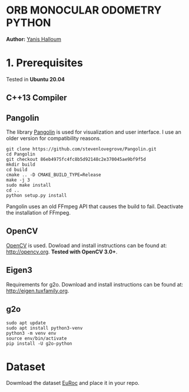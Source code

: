 # ORB MONOCULAR ODOMETRY PYTHON

**Author:** [Yanis Halloum](https://github.com/yanishalloum)


# 1. Prerequisites
Tested in **Ubuntu 20.04**

## C++13 Compiler

## Pangolin
The library [Pangolin](https://github.com/stevenlovegrove/Pangolin) is used for visualization and user interface. 
I use an older version for compatibility reasons.
```
git clone https://github.com/stevenlovegrove/Pangolin.git
cd Pangolin 
git checkout 86eb4975fc4fc8b5d92148c2e370045ae9bf9f5d
mkdir build 
cd build 
cmake .. -D CMAKE_BUILD_TYPE=Release 
make -j 3 
sudo make install
cd ..
python setup.py install
```
Pangolin uses an old FFmpeg API that causes the build to fail. Deactivate the installation of FFmpeg.

## OpenCV
[OpenCV](http://opencv.org) is used. Dowload and install instructions can be found at: http://opencv.org. **Tested with OpenCV 3.0+**.

## Eigen3
Requirements for g2o. Download and install instructions can be found at: http://eigen.tuxfamily.org. 

## g2o 
```
sudo apt update
sudo apt install python3-venv
python3 -m venv env
source env/bin/activate
pip install -U g2o-python
```

# Dataset

Dowmload the dataset [EuRoc](https://projects.asl.ethz.ch/datasets/doku.php?id=kmavvisualinertialdatasets) and place it in your repo.



